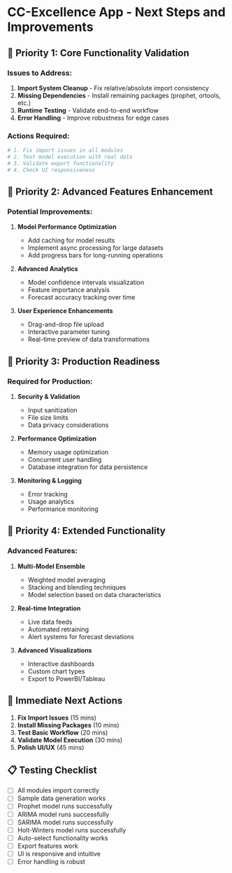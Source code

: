 # CC-Excellence App - Next Steps and Improvements

## 🎯 Priority 1: Core Functionality Validation

### Issues to Address:
1. **Import System Cleanup** - Fix relative/absolute import consistency
2. **Missing Dependencies** - Install remaining packages (prophet, ortools, etc.)
3. **Runtime Testing** - Validate end-to-end workflow
4. **Error Handling** - Improve robustness for edge cases

### Actions Required:
```python
# 1. Fix import issues in all modules
# 2. Test model execution with real data
# 3. Validate export functionality
# 4. Check UI responsiveness
```

## 🎯 Priority 2: Advanced Features Enhancement

### Potential Improvements:
1. **Model Performance Optimization**
   - Add caching for model results
   - Implement async processing for large datasets
   - Add progress bars for long-running operations

2. **Advanced Analytics**
   - Model confidence intervals visualization
   - Feature importance analysis
   - Forecast accuracy tracking over time

3. **User Experience Enhancements**
   - Drag-and-drop file upload
   - Interactive parameter tuning
   - Real-time preview of data transformations

## 🎯 Priority 3: Production Readiness

### Required for Production:
1. **Security & Validation**
   - Input sanitization
   - File size limits
   - Data privacy considerations

2. **Performance Optimization**
   - Memory usage optimization
   - Concurrent user handling
   - Database integration for data persistence

3. **Monitoring & Logging**
   - Error tracking
   - Usage analytics
   - Performance monitoring

## 🎯 Priority 4: Extended Functionality

### Advanced Features:
1. **Multi-Model Ensemble**
   - Weighted model averaging
   - Stacking and blending techniques
   - Model selection based on data characteristics

2. **Real-time Integration**
   - Live data feeds
   - Automated retraining
   - Alert systems for forecast deviations

3. **Advanced Visualizations**
   - Interactive dashboards
   - Custom chart types
   - Export to PowerBI/Tableau

## 🔄 Immediate Next Actions

1. **Fix Import Issues** (15 mins)
2. **Install Missing Packages** (10 mins)
3. **Test Basic Workflow** (20 mins)
4. **Validate Model Execution** (30 mins)
5. **Polish UI/UX** (45 mins)

## 📋 Testing Checklist

- [ ] All modules import correctly
- [ ] Sample data generation works
- [ ] Prophet model runs successfully
- [ ] ARIMA model runs successfully
- [ ] SARIMA model runs successfully
- [ ] Holt-Winters model runs successfully
- [ ] Auto-select functionality works
- [ ] Export features work
- [ ] UI is responsive and intuitive
- [ ] Error handling is robust
